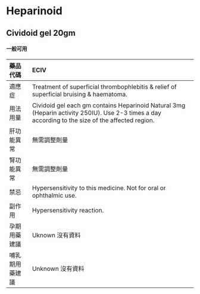 # Heparinoid

## Cividoid gel 20gm

#### 一般可用

| 藥品代碼       | ECIV                                                                                                                                             |
|:---------------|:-------------------------------------------------------------------------------------------------------------------------------------------------|
| 適應症         | Treatment of superficial thrombophlebitis & relief of superficial bruising & haematoma.                                                          |
| 用法用量       | Cividoid gel each gm contains Heparinoid Natural 3mg (Heparin activity 250IU). Use 2-3 times a day according to the size of the affected region. |
| 肝功能異常     | 無需調整劑量                                                                                                                                     |
| 腎功能異常     | 無需調整劑量                                                                                                                                     |
| 禁忌           | Hypersensitivity to this medicine. Not for oral or ophthalmic use.                                                                               |
| 副作用         | Hypersensitivity reaction.                                                                                                                       |
| 孕期用藥建議   | Uknown 沒有資料                                                                                                                                  |
| 哺乳期用藥建議 | Unknown 沒有資料                                                                                                                                 |

